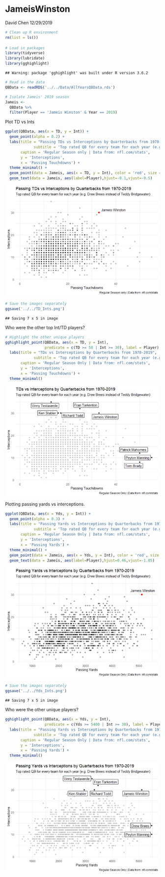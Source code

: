 JameisWinston
================
David Chen
12/29/2019

``` r
# Clean up R environment
rm(list = ls())

# Load in packages
library(tidyverse)
library(lubridate)
library(gghighlight)
```

    ## Warning: package 'gghighlight' was built under R version 3.6.2

``` r
# Read in the data
QBData <- readRDS('../../Data/AllYearsQBData.rds')
```

``` r
# Isolate Jameis' 2019 season
Jameis <-
  QBData %>%
  filter(Player == 'Jameis Winston' & Year == 2019)
```

Plot TD vs Ints

``` r
ggplot(QBData, aes(x = TD, y = Int)) +
  geom_point(alpha = 0.2) +
  labs(title = "Passing TDs vs Interceptions by Quarterbacks from 1970-2019",
             subtitle = 'Top rated QB for every team for each year (e.g. Dree Brees instead of Teddy Bridgewater)', 
       caption = 'Regular Season only | Data from: nfl.com/stats',
       y = 'Interceptions',
       x = 'Passing Touchdowns') +
  theme_minimal() +
  geom_point(data = Jameis, aes(x = TD, y = Int), color = 'red', size = 2) +
  geom_text(data = Jameis, aes(label=Player),hjust=-0.1,vjust=-0.5) 
```

![](JameisWinston_files/figure-gfm/Jameis%20Winston%20TDs/Ints-1.png)<!-- -->

``` r
# Save the images separately
ggsave('../../TD_Ints.png')
```

    ## Saving 7 x 5 in image

Who were the other top Int/TD players?

``` r
# Highlight the other unique players
gghighlight_point(QBData, aes(x = TD, y = Int), 
                  predicate = c(TD >= 50 | Int >= 30), label = Player) +
  labs(title = "TDs vs Interceptions by Quarterbacks from 1970-2019",
             subtitle = 'Top rated QB for every team for each year (e.g. Dree Brees instead of Teddy Bridgewater)', 
       caption = 'Regular Season Only | Data from: nfl.com/stats',
       y = 'Interceptions',
       x = 'Passing Touchdowns') +
  theme_minimal()
```

![](JameisWinston_files/figure-gfm/Other%20QBs%20TDs/Ints-1.png)<!-- -->

Plotting passing yards vs interceptions.

``` r
ggplot(QBData, aes(x = Yds, y = Int)) +
  geom_point(alpha = 0.3) +
  labs(title = "Passing Yards vs Interceptions by Quarterbacks from 1970-2019",
             subtitle = 'Top rated QB for every team for each year (e.g. Dree Brees instead of Teddy Bridgewater)', 
       caption = 'Regular Season Only | Data from: nfl.com/stats',
       y = 'Interceptions',
       x = 'Passing Yards') +
  theme_minimal() +
  geom_point(data = Jameis, aes(x = Yds, y = Int), color = 'red', size = 2) +
  geom_text(data = Jameis, aes(label=Player),hjust=0.46,vjust=-1.05) 
```

![](JameisWinston_files/figure-gfm/Jameis%20Passing/Ints-1.png)<!-- -->

``` r
# Save the images separately
ggsave('../../Yds_Ints.png')
```

    ## Saving 7 x 5 in image

Who were the other unique players?

``` r
gghighlight_point(QBData, aes(x = Yds, y = Int), 
                  predicate = c(Yds >= 5400 | Int >= 30), label = Player) +
  labs(title = "Passing Yards vs Interceptions by Quarterbacks from 1970-2019",
             subtitle = 'Top rated QB for every team for each year (e.g. Dree Brees instead of Teddy Bridgewater)', 
       caption = 'Regular Season Only | Data from: nfl.com/stats',
       y = 'Interceptions',
       x = 'Passing Yards') +
  theme_minimal() 
```

![](JameisWinston_files/figure-gfm/Other%20unique%20QBs%20Passing/Ints-1.png)<!-- -->
